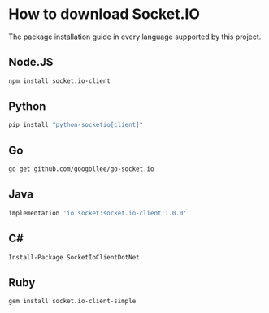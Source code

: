# How to download Socket.IO
The package installation guide in every language supported by this project.
## Node.JS
```bash
npm install socket.io-client
```
## Python
```bash
pip install "python-socketio[client]"
```
## Go
```bash
go get github.com/googollee/go-socket.io
```
## Java
```bash
implementation 'io.socket:socket.io-client:1.0.0'
```
## C#
```bash
Install-Package SocketIoClientDotNet
```
## Ruby
```bash
gem install socket.io-client-simple
```
